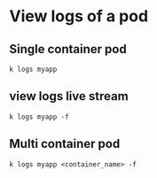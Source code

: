 # View logs of a pod
## Single container pod
```
k logs myapp
```

## view logs live stream
```
k logs myapp -f
```

## Multi container pod
```
k logs myapp <container_name> -f
```